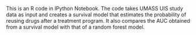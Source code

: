 This is an R code in IPython Notebook. 
The code takes UMASS UIS study data as input and creates a survival model that estimates the probability of reusing drugs after a treatment program. It also compares the AUC obtained from a survival model with that of a random forest model. 